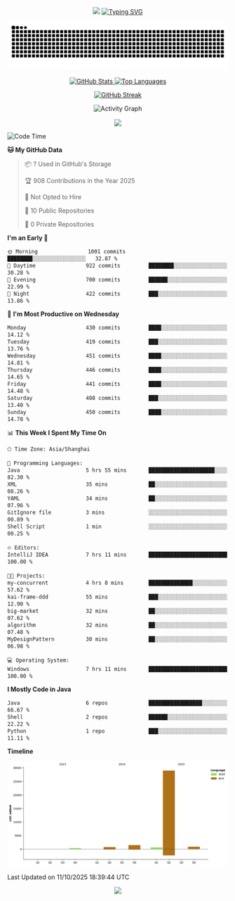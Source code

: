 <!-- -->

<p align="center">
<img src="https://capsule-render.vercel.app/api?type=waving&color=timeGradient&height=300&&section=header&text=HI%20THEME!&fontSize=90&fontAlign=50&fontAlignY=30&desc=I%20am%20AlfonsoKevin!&descAlign=50&descSize=30&descAlignY=60&animation=twinkling" />
    <a align="center" href="https://www.kaijavademo.top/"><img src="https://readme-typing-svg.demolab.com?font=Fira+Code&center=true&pause=1000&width=435&lines=Welcome+to+my+GitHub+profile+page!;%E6%AC%A2%E8%BF%8E%E6%9D%A5%E5%88%B0%E6%88%91%E7%9A%84GitHub%E4%B8%BB%E9%A1%B5%EF%BC%81" alt="Typing SVG" height=200 /> </a>
</p>
 <p align="center"><img src="https://raw.githubusercontent.com/AlfonsoKevin/AlfonsoKevin/output/github-contribution-grid-snake.svg"></p>

</p>


<p align="center" >
  <a href="https://github.com/AlfonsoKevin">  
    <img src="https://github-readme-stats.vercel.app/api/?username=AlfonsoKevin&layout=compact&border_radius=20" width="400"  alt="GitHub Stats" />
  </a>
  <a href="https://www.kaijavademo.top/">
    <img src="https://github-readme-stats.vercel.app/api/top-langs/?username=AlfonsoKevin&layout=compact&border_radius=20" width=400 alt="Top Languages"/>
  </a>
</p>


<p align="center">
    <a href="https://github.com/AlfonsoKevin">
    <img src="https://streak-stats.demolab.com?user=AlfonsoKevin&theme=transparent&hide_border=false%C2%A0%C2%A0%E5%81%87&short_numbers=false%C2%A0%C2%A0%E5%81%87&card_width=595&card_height=234" height="400"  alt="GitHub Streak" />
    </a>
</p>



<p align="center">
    <img width="800" src="https://github-readme-activity-graph.vercel.app/graph?username=AlfonsoKevin&theme=github-compact&hide_border=true&area=true&from=2024-06-01&to=2024-12-31&grid=false&custom_title=Activity%20Graph" alt="Activity Graph" title="Activity Graph" />
</p> 




<p align="center">
	<img align="center" src="https://skillicons.dev/icons?i=idea,java,mysql,redis,spring,rocket,html,css,js,react,linux,py,c,clion,docker,md,stackoverflow&theme=light" />    
</p>


<!--START_SECTION:waka-->
![Code Time](http://img.shields.io/badge/Code%20Time-256%20hrs%2055%20mins-blue)

**🐱 My GitHub Data** 

> 📦 ? Used in GitHub's Storage 
 > 
> 🏆 908 Contributions in the Year 2025
 > 
> 🚫 Not Opted to Hire
 > 
> 📜 10 Public Repositories 
 > 
> 🔑 0 Private Repositories 
 > 
**I'm an Early 🐤** 

```text
🌞 Morning                1001 commits        ████████░░░░░░░░░░░░░░░░░   32.87 % 
🌆 Daytime                922 commits         ████████░░░░░░░░░░░░░░░░░   30.28 % 
🌃 Evening                700 commits         ██████░░░░░░░░░░░░░░░░░░░   22.99 % 
🌙 Night                  422 commits         ███░░░░░░░░░░░░░░░░░░░░░░   13.86 % 
```
📅 **I'm Most Productive on Wednesday** 

```text
Monday                   430 commits         ████░░░░░░░░░░░░░░░░░░░░░   14.12 % 
Tuesday                  419 commits         ███░░░░░░░░░░░░░░░░░░░░░░   13.76 % 
Wednesday                451 commits         ████░░░░░░░░░░░░░░░░░░░░░   14.81 % 
Thursday                 446 commits         ████░░░░░░░░░░░░░░░░░░░░░   14.65 % 
Friday                   441 commits         ████░░░░░░░░░░░░░░░░░░░░░   14.48 % 
Saturday                 408 commits         ███░░░░░░░░░░░░░░░░░░░░░░   13.40 % 
Sunday                   450 commits         ████░░░░░░░░░░░░░░░░░░░░░   14.78 % 
```


📊 **This Week I Spent My Time On** 

```text
🕑︎ Time Zone: Asia/Shanghai

💬 Programming Languages: 
Java                     5 hrs 55 mins       █████████████████████░░░░   82.30 % 
XML                      35 mins             ██░░░░░░░░░░░░░░░░░░░░░░░   08.26 % 
YAML                     34 mins             ██░░░░░░░░░░░░░░░░░░░░░░░   07.96 % 
GitIgnore file           3 mins              ░░░░░░░░░░░░░░░░░░░░░░░░░   00.89 % 
Shell Script             1 min               ░░░░░░░░░░░░░░░░░░░░░░░░░   00.25 % 

🔥 Editors: 
IntelliJ IDEA            7 hrs 11 mins       █████████████████████████   100.00 % 

🐱‍💻 Projects: 
my-concurrent            4 hrs 8 mins        ██████████████░░░░░░░░░░░   57.62 % 
kai-frame-ddd            55 mins             ███░░░░░░░░░░░░░░░░░░░░░░   12.90 % 
big-market               32 mins             ██░░░░░░░░░░░░░░░░░░░░░░░   07.62 % 
algorithm                32 mins             ██░░░░░░░░░░░░░░░░░░░░░░░   07.48 % 
MyDesignPattern          30 mins             ██░░░░░░░░░░░░░░░░░░░░░░░   06.98 % 

💻 Operating System: 
Windows                  7 hrs 11 mins       █████████████████████████   100.00 % 
```

**I Mostly Code in Java** 

```text
Java                     6 repos             █████████████████░░░░░░░░   66.67 % 
Shell                    2 repos             ██████░░░░░░░░░░░░░░░░░░░   22.22 % 
Python                   1 repo              ███░░░░░░░░░░░░░░░░░░░░░░   11.11 % 
```



**Timeline**

![Lines of Code chart](https://raw.githubusercontent.com/AlfonsoKevin/AlfonsoKevin/main/assets/bar_graph.png)


 Last Updated on 11/10/2025 18:39:44 UTC
<!--END_SECTION:waka-->

<p align="center">
    <a href="https://github.com/AlfonsoKevin"></a><img src="https://img.shields.io/badge/GitHub-grey?logo=github" />
</p>
